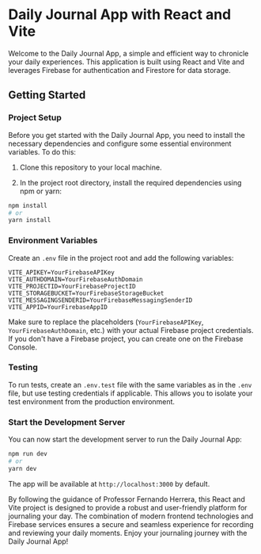 # Daily Journal App with React and Vite

Welcome to the Daily Journal App, a simple and efficient way to chronicle your daily experiences. This application is built using React and Vite and leverages Firebase for authentication and Firestore for data storage.

## Getting Started

### Project Setup

Before you get started with the Daily Journal App, you need to install the necessary dependencies and configure some essential environment variables. To do this:

1. Clone this repository to your local machine.

2. In the project root directory, install the required dependencies using npm or yarn:

```bash
npm install
# or
yarn install
```

### Environment Variables

Create an `.env` file in the project root and add the following variables:

```env
VITE_APIKEY=YourFirebaseAPIKey
VITE_AUTHDOMAIN=YourFirebaseAuthDomain
VITE_PROJECTID=YourFirebaseProjectID
VITE_STORAGEBUCKET=YourFirebaseStorageBucket
VITE_MESSAGINGSENDERID=YourFirebaseMessagingSenderID
VITE_APPID=YourFirebaseAppID
```

Make sure to replace the placeholders (`YourFirebaseAPIKey`, `YourFirebaseAuthDomain`, etc.) with your actual Firebase project credentials. If you don't have a Firebase project, you can create one on the Firebase Console.

### Testing

To run tests, create an `.env.test` file with the same variables as in the `.env` file, but use testing credentials if applicable. This allows you to isolate your test environment from the production environment.

### Start the Development Server

You can now start the development server to run the Daily Journal App:

```bash
npm run dev
# or
yarn dev
```

The app will be available at `http://localhost:3000` by default.

By following the guidance of Professor Fernando Herrera, this React and Vite project is designed to provide a robust and user-friendly platform for journaling your day. The combination of modern frontend technologies and Firebase services ensures a secure and seamless experience for recording and reviewing your daily moments. Enjoy your journaling journey with the Daily Journal App!